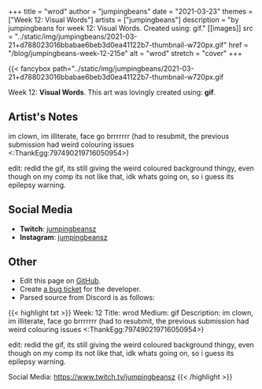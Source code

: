+++
title =       "wrod"
author =      "jumpingbeans"
date =        "2021-03-23"
themes =      ["Week 12: Visual Words"]
artists =     ["jumpingbeans"]
description = "by jumpingbeans for week 12: Visual Words. Created using: gif."
[[images]]
              src = "../static/img/jumpingbeans/2021-03-21+d788023016bbabae6beb3d0ea41122b7-thumbnail-w720px.gif"
              href = "/blog/jumpingbeans-week-12-215e"
              alt = "wrod"
              stretch = "cover"
+++


{{< fancybox path="../static/img/jumpingbeans/2021-03-21+d788023016bbabae6beb3d0ea41122b7-thumbnail-w720px.gif

Week 12: **Visual Words**. This art was lovingly created using: **gif**.

## Artist's Notes

im clown, im illiterate, face go brrrrrrr (had to resubmit, the previous submission had weird colouring issues <:ThankEgg:797490219716050954>)

edit: redid the gif, its still giving the weird coloured background thingy, even though on my comp its not like that, idk whats going on, so i guess its epilepsy warning.

## Social Media

- **Twitch**: <a href='https://twitch.tv/jumpingbeansz' target='_blank'>jumpingbeansz</a>
- **Instagram**: <a href='https://instagram.com/jumpingbeansz' target='_blank'>jumpingbeansz</a>

## Other

- Edit this page on [GitHub](https://github.com/teaminkling/web-refresh/edit/main/content/blog/jumpingbeans-week-12-215e.md).
- Create [a bug ticket](https://github.com/teaminkling/web-refresh/issues/new?assignees=&labels=bug&template=problem-report.md&title=) for the developer.
- Parsed source from Discord is as follows:

{{< highlight txt >}}
Week: 12
Title: wrod
Medium: gif
Description: im clown, im illiterate, face go brrrrrrr (had to resubmit, the previous submission had weird colouring issues <:ThankEgg:797490219716050954>)

edit: redid the gif, its still giving the weird coloured background thingy, even though on my comp its not like that, idk whats going on, so i guess its epilepsy warning. 

Social Media: https://www.twitch.tv/jumpingbeansz
{{< /highlight >}}